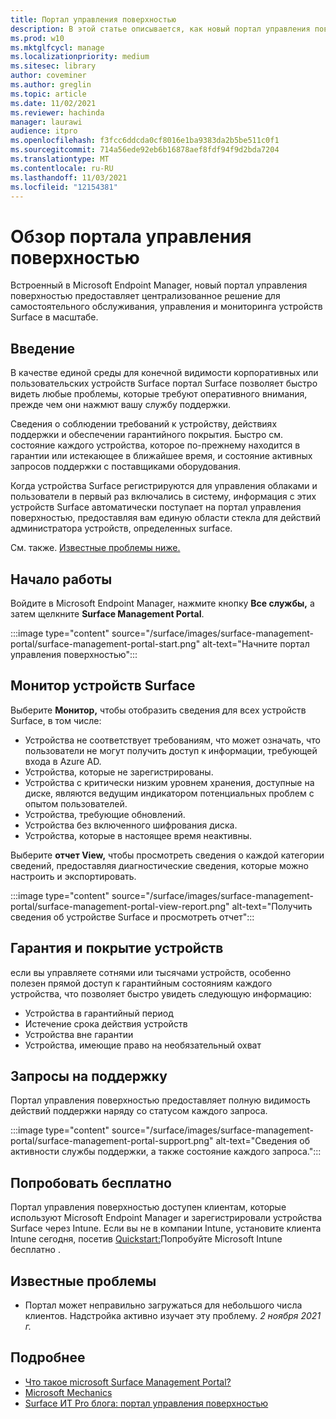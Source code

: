 ```yaml
---
title: Портал управления поверхностью
description: В этой статье описывается, как новый портал управления поверхностью предоставляет централизованное решение для самостоятельного обслуживания, управления устройствами Surface и мониторинга их масштабирования.
ms.prod: w10
ms.mktglfcycl: manage
ms.localizationpriority: medium
ms.sitesec: library
author: coveminer
ms.author: greglin
ms.topic: article
ms.date: 11/02/2021
ms.reviewer: hachinda
manager: laurawi
audience: itpro
ms.openlocfilehash: f3fcc6ddcda0cf8016e1ba9383da2b5be511c0f1
ms.sourcegitcommit: 714a56ede92eb6b16878aef8fdf94f9d2bda7204
ms.translationtype: MT
ms.contentlocale: ru-RU
ms.lasthandoff: 11/03/2021
ms.locfileid: "12154381"
---
```

# <a name="surface-management-portal-overview"></a>Обзор портала управления поверхностью

Встроенный в Microsoft Endpoint Manager, новый портал управления поверхностью предоставляет централизованное решение для самостоятельного обслуживания, управления и мониторинга устройств Surface в масштабе.

## <a name="introduction"></a>Введение

В качестве единой среды для конечной видимости корпоративных или пользовательских устройств Surface портал Surface позволяет быстро видеть любые проблемы, которые требуют оперативного внимания, прежде чем они нажмют вашу службу поддержки.

Сведения о соблюдении требований к устройству, действиях поддержки и обеспечении гарантийного покрытия. Быстро см. состояние каждого устройства, которое по-прежнему находится в гарантии или истекающее в ближайшее время, и состояние активных запросов поддержки с поставщиками оборудования.

Когда устройства Surface регистрируются для управления облаками и пользователи в первый раз включались в систему, информация с этих устройств Surface автоматически поступает на портал управления поверхностью, предоставляя вам единую области стекла для действий администратора устройств, определенных surface.

См. также. [Известные проблемы ниже.](#known-issues) 

## <a name="get-started"></a>Начало работы

Войдите в Microsoft Endpoint Manager, нажмите кнопку **Все службы,** а затем щелкните **Surface Management Portal**.

:::image type="content" source="/surface/images/surface-management-portal/surface-management-portal-start.png" alt-text="Начните портал управления поверхностью":::

## <a name="monitor-surface-devices"></a>Монитор устройств Surface

Выберите **Монитор,** чтобы отобразить сведения для всех устройств Surface, в том числе:

- Устройства не соответствует требованиям, что может означать, что пользователи не могут получить доступ к информации, требующей входа в Azure AD.
- Устройства, которые не зарегистрированы.
- Устройства с критически низким уровнем хранения, доступные на диске, являются ведущим индикатором потенциальных проблем с опытом пользователей.
- Устройства, требующие обновлений.
- Устройства без включенного шифрования диска.
- Устройства, которые в настоящее время неактивны.

Выберите **отчет View,** чтобы просмотреть сведения о каждой категории сведений, предоставляя диагностические сведения, которые можно настроить и экспортировать.

:::image type="content" source="/surface/images/surface-management-portal/surface-management-portal-view-report.png" alt-text="Получить сведения об устройстве Surface и просмотреть отчет":::

## <a name="device-warranty-and-coverage"></a>Гарантия и покрытие устройств

если вы управляете сотнями или тысячами устройств, особенно полезен прямой доступ к гарантийным состояниям каждого устройства, что позволяет быстро увидеть следующую информацию:

- Устройства в гарантийный период
- Истечение срока действия устройств
- Устройства вне гарантии
- Устройства, имеющие право на необязательный охват

## <a name="support-requests"></a>Запросы на поддержку

Портал управления поверхностью предоставляет полную видимость действий поддержки наряду со статусом каждого запроса.

:::image type="content" source="/surface/images/surface-management-portal/surface-management-portal-support.png" alt-text="Сведения об активности службы поддержки, а также состояние каждого запроса.":::

## <a name="try-for-free"></a>Попробовать бесплатно

Портал управления поверхностью доступен клиентам, которые используют Microsoft Endpoint Manager и зарегистрировали устройства Surface через Intune. Если вы не в компании Intune, установите клиента Intune сегодня, посетив [Quickstart:](/mem/intune/fundamentals/free-trial-sign-up)Попробуйте Microsoft Intune бесплатно .

## <a name="known-issues"></a>Известные проблемы

- Портал может неправильно загружаться для небольшого числа клиентов. Надстройка активно изучает эту проблему. *2 ноября 2021 г.*

## <a name="learn-more"></a>Подробнее

- [Что такое microsoft Surface Management Portal?](/mem/intune/fundamentals/surface-management-portal?)
- [Microsoft Mechanics](https://youtu.be/_MmutkqNudk)
- [Surface ИТ Pro блога: портал управления поверхностью](https://techcommunity.microsoft.com/t5/surface-it-pro-blog/surface-management-portal/ba-p/1419017)
